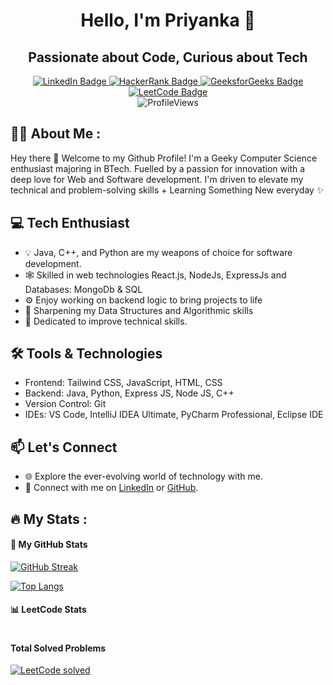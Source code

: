 <div align="center">

# Hello, I'm Priyanka 👋
## Passionate about Code, Curious about Tech

</div>

<div id="header" align="center">
  <div id="badges">
    <a href="https://www.linkedin.com/in/priyanka-sundalam">
      <img src="https://img.shields.io/badge/LinkedIn-blue?style=for-the-badge&logo=linkedin&logoColor=white" alt="LinkedIn Badge"/>
    </a>
    <a href="https://www.hackerrank.com/Priyanka8625">
      <img src="https://img.shields.io/badge/Hackerrank-darkgreen?style=for-the-badge&logo=hackerrank&logoColor=white" alt="HackerRank Badge"/>
    </a>
    <a href="https://auth.geeksforgeeks.org/user/priyanka8625/">
      <img src="https://img.shields.io/badge/GeeksforGeeks-green?style=for-the-badge&logo=GeeksforGeeks&logoColor=white" alt="GeeksforGeeks Badge"/>
    </a>
    <a href="https://leetcode.com/priyanka8625/">
      <img src="https://img.shields.io/badge/Leetcode-yellow?style=for-the-badge&logo=leetcode&logoColor=white" alt="LeetCode Badge"/>
    </a>
  </div>
  <img src="https://komarev.com/ghpvc/?username=priyanka8625&style=flat-round&color=red" alt="ProfileViews"/>
</div>


## 👨‍💻 About Me :

Hey there 👋 Welcome to my Github Profile! I'm a Geeky Computer Science enthusiast majoring in BTech. Fuelled by a passion for innovation with a deep love for Web and Software development. I'm driven to elevate my technical and problem-solving skills + Learning Something New everyday ✨

## 💻 Tech Enthusiast

- 💡 Java, C++, and Python are my weapons of choice for software development.
- 🕸 Skilled in web technologies React.js, NodeJs, ExpressJs and Databases: MongoDb & SQL
- ⚙️ Enjoy working on backend logic to bring projects to life
- 🚀 Sharpening my Data Structures and Algorithmic skills
- 🔧 Dedicated to improve technical skills.

## 🛠️ Tools & Technologies

- Frontend: Tailwind CSS, JavaScript, HTML, CSS 
- Backend: Java, Python, Express JS, Node JS, C++
- Version Control: Git
- IDEs: VS Code, IntelliJ IDEA Ultimate, PyCharm Professional, Eclipse IDE

## 📫 Let's Connect

- 🌐 Explore the ever-evolving world of technology with me.
- 🔗 Connect with me on [LinkedIn](https://www.linkedin.com/in/priyanka-sundalam) or [GitHub](https://github.com/priyanka8625).
  
## :fire: My Stats :

#### 🚀 My GitHub Stats
[![GitHub Streak](https://streak-stats.demolab.com?user=priyanka8625&theme=highcontrast&date_format=M%20j%5B%2C%20Y%5D&card_width=500)](https://git.io/streak-stats)

[![Top Langs](https://github-readme-stats.vercel.app/api/top-langs/?username=priyanka8625&layout=compact&theme=vision-friendly-dark)](https://github.com/anuraghazra/github-readme-stats)


#### 📊 LeetCode Stats


<div style="display: flex; justify-content: space-between; align-items: center;">
    <div>
        <h4>Total Solved Problems</h4>
        <a href="https://leetcode.com/priyanka8625/">
            <img src="https://leetcode-stats-six.vercel.app/api?username=priyanka8625&hide=total-submissions&ac_lang=Python" alt="LeetCode solved" />
        </a>
    </div>
</div>



